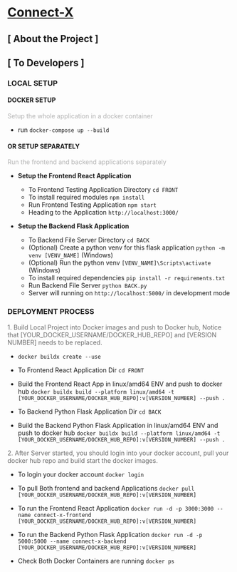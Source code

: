 # [Connect-X](http://143.110.216.120:3000/)

## [ About the Project ]

## [ To Developers ]

### LOCAL SETUP

#### DOCKER SETUP

<span style="opacity: 0.32">Setup the whole application in a docker container</span>

- run `docker-compose up --build`

#### OR SETUP SEPARATELY

<span style="opacity: 0.32">Run the frontend and backend applications separately</span>

- **Setup the Frontend React Application**

  - To Frontend Testing Application Directory `cd FRONT`
  - To install required modules `npm install`
  - Run Frontend Testing Application `npm start`
  - Heading to the Application `http://localhost:3000/`

- **Setup the Backend Flask Application**

  - To Backend File Server Directory `cd BACK`
  - (Optional) Create a python venv for this flask application `python -m venv [VENV_NAME]` (Windows)
  - (Optional) Run the python venv `[VENV_NAME]\Scripts\activate` (Windows)
  - To install required dependencies `pip install -r requirements.txt`
  - Run Backend File Server `python BACK.py`
  - Server will running on `http://localhost:5000/` in development mode

### DEPLOYMENT PROCESS

<span style="opacity: 0.64">1. Build Local Project into Docker images and push to Docker hub, Notice that [YOUR_DOCKER_USERNAME/DOCKER_HUB_REPO] and [VERSION NUMBER] needs to be replaced.</span>

- `docker buildx create --use`

- To Frontend React Application Dir `cd FRONT`

- Build the Frontend React App in linux/amd64 ENV and push to docker hub `docker buildx build --platform linux/amd64 -t [YOUR_DOCKER_USERNAME/DOCKER_HUB_REPO]:v[VERSION_NUMBER] --push .`

- To Backend Python Flask Application Dir `cd BACK`

- Build the Backend Python Flask Application in linux/amd64 ENV and push to docker hub `docker buildx build --platform linux/amd64 -t [YOUR_DOCKER_USERNAME/DOCKER_HUB_REPO]:v[VERSION_NUMBER] --push .`

<span style="opacity: 0.64">2. After Server started, you should login into your docker account, pull your docker hub repo and build start the docker images.</span>

- To login your docker account `docker login`

- To pull Both frontend and backend Applications `docker pull [YOUR_DOCKER_USERNAME/DOCKER_HUB_REPO]:v[VERSION_NUMBER]`

- To run the Frontend React Application `docker run -d -p 3000:3000 --name connect-x-frontend [YOUR_DOCKER_USERNAME/DOCKER_HUB_REPO]:v[VERSION_NUMBER]`

- To run the Backend Python Flask Application
  `docker run -d -p 5000:5000 --name connect-x-backend [YOUR_DOCKER_USERNAME/DOCKER_HUB_REPO]:v[VERSION_NUMBER]`

- Check Both Docker Containers are running `docker ps`
